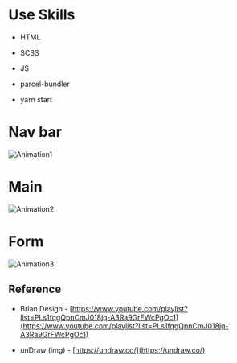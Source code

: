 # Use Skills

- HTML

- SCSS

- JS

- parcel-bundler

- yarn start

# Nav bar

![Animation1](https://user-images.githubusercontent.com/28912774/126722843-7963919e-a7d5-4a65-a47c-34060fcc2487.gif)

# Main

![Animation2](https://user-images.githubusercontent.com/28912774/126731256-2e6523b1-a6d8-40c2-b310-da0c428bd2bb.gif)

# Form

![Animation3](https://user-images.githubusercontent.com/28912774/126751367-3fa3c0a7-e00e-4f9c-8e51-25b3f7b26f18.gif)

## Reference

- Brian Design - [https://www.youtube.com/playlist?list=PLs1fqgQpnCmJ018jq-A3Ra9GrFWcPgOc1](https://www.youtube.com/playlist?list=PLs1fqgQpnCmJ018jq-A3Ra9GrFWcPgOc1)

- unDraw (img) - [https://undraw.co/](https://undraw.co/)
